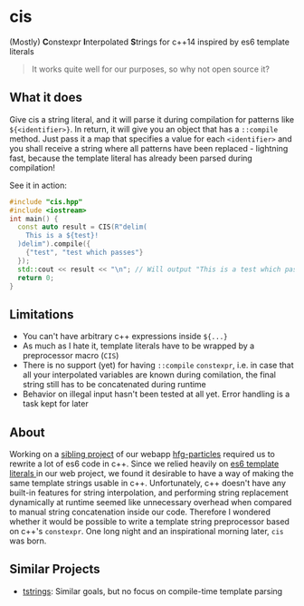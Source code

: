 # cis
(Mostly) **C**onstexpr **I**nterpolated **S**trings for c++14 inspired by es6 template literals

> It works quite well for our purposes, so why not open source it?

## What it does
Give cis a string literal, and it will parse it during compilation for patterns like `${<identifier>}`.
In return, it will give you an object that has a `::compile` method. Just pass it a map that specifies a value for each `<identifier>`
and you shall receive a string where all patterns have been replaced - lightning fast, because the template literal has already been parsed during compilation!

See it in action:
```c++
#include "cis.hpp"
#include <iostream>
int main() {
  const auto result = CIS(R"delim(
    This is a ${test}!
  )delim").compile({
    {"test", "test which passes"}
  });
  std::cout << result << "\n"; // Will output "This is a test which passes!"
  return 0;
}
```

## Limitations
* You can't have arbitrary c++ expressions inside `${...}`
* As much as I hate it, template literals have to be wrapped by a preprocessor macro (`CIS`)
* There is no support (yet) for having `::compile` `constexpr`, i.e. in case that all your interpolated variables are known during comilation,
  the final string still has to be concatenated during runtime
* Behavior on illegal input hasn't been tested at all yet. Error handling is a task kept for later

## About
Working on a [sibling project](github.com/luckyxxl/hfg-webcam-particles) of our webapp [hfg-particles](https://github.com/suluke/hfg-particles) 
required us to rewrite a lot of es6 code in c++. Since we relied heavily on [es6 template literals ](https://developer.mozilla.org/en/docs/Web/JavaScript/Reference/Template_literals)
in our web project, we found it desirable to have a way of making the same template strings usable in c++.
Unfortunately, c++ doesn't have any built-in features for string interpolation, and performing string replacement dynamically at runtime
seemed like unnecessary overhead when compared to manual string concatenation inside our code. 
Therefore I wondered whether it would be possible to write a template string preprocessor based on c++'s `constexpr`.
One long night and an inspirational morning later, `cis` was born.

## Similar Projects
* [tstrings](https://github.com/rayglover/tstrings): Similar goals, but no focus on compile-time template parsing
